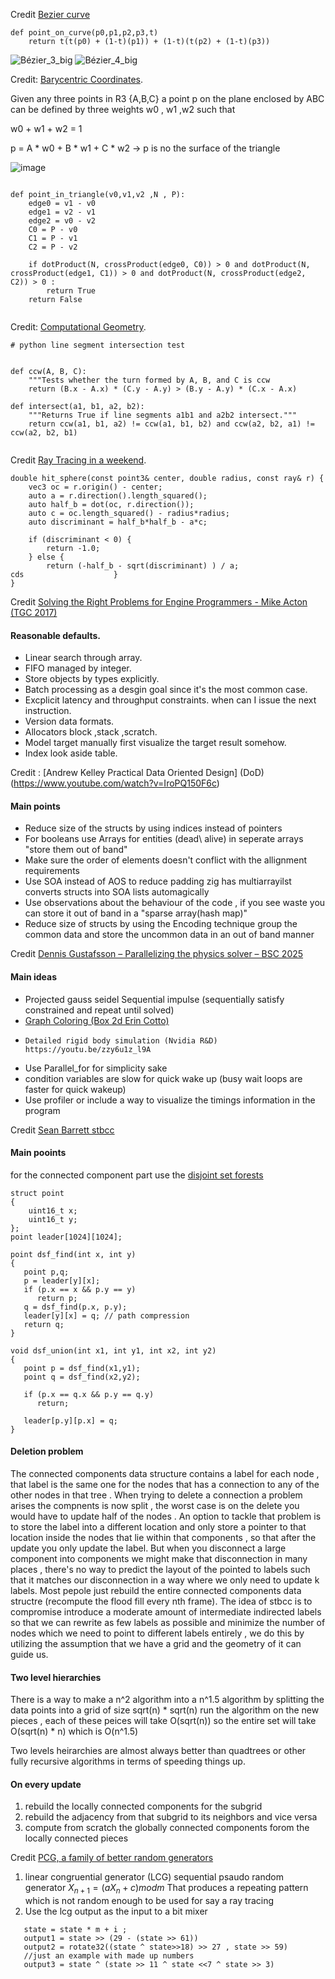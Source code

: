 Credit [Bezier curve](https://en.wikipedia.org/wiki/B%C3%A9zier_curve)
```
def point_on_curve(p0,p1,p2,p3,t)
    return t(t(p0) + (1-t)(p1)) + (1-t)(t(p2) + (1-t)(p3))

```
![Bézier_3_big](https://user-images.githubusercontent.com/7438866/171404406-e1621cf1-89f8-4d27-9f8f-f9c6b91d132f.gif)
![Bézier_4_big](https://user-images.githubusercontent.com/7438866/171403914-468bfc7c-ac86-46bc-b5f5-47b3b9dd9b87.gif)


Credit: [Barycentric Coordinates](https://www.cut-the-knot.org/triangle/barycenter.shtml).

Given any three points in R3 {A,B,C} a point p on the plane enclosed by ABC can be defined by three weights w0 , w1 ,w2 
such that

w0 + w1 + w2 = 1 

p = A * w0 + B * w1 + C * w2 -> p is no the surface of the triangle 

![image](https://user-images.githubusercontent.com/7438866/170110522-b46b5606-1071-4a86-ae53-2293fa0b42bf.png)
```

def point_in_triangle(v0,v1,v2 ,N , P):
    edge0 = v1 - v0 
    edge1 = v2 - v1 
    edge2 = v0 - v2
    C0 = P - v0 
    C1 = P - v1 
    C2 = P - v2

    if dotProduct(N, crossProduct(edge0, C0)) > 0 and dotProduct(N, crossProduct(edge1, C1)) > 0 and dotProduct(N, crossProduct(edge2, C2)) > 0 :    
        return True
    return False
    
```


Credit: [Computational Geometry](https://www.toptal.com/python/computational-geometry-in-python-from-theory-to-implementation).
```
# python line segment intersection test


def ccw(A, B, C):
    """Tests whether the turn formed by A, B, and C is ccw 
    return (B.x - A.x) * (C.y - A.y) > (B.y - A.y) * (C.x - A.x)
    
def intersect(a1, b1, a2, b2):
    """Returns True if line segments a1b1 and a2b2 intersect."""
    return ccw(a1, b1, a2) != ccw(a1, b1, b2) and ccw(a2, b2, a1) != ccw(a2, b2, b1)
    
```

Credit [Ray Tracing in a weekend](https://raytracing.github.io/books/RayTracingInOneWeekend.html#rays,asimplecamera,andbackground).

```
double hit_sphere(const point3& center, double radius, const ray& r) {
    vec3 oc = r.origin() - center;
    auto a = r.direction().length_squared();
    auto half_b = dot(oc, r.direction());
    auto c = oc.length_squared() - radius*radius;
    auto discriminant = half_b*half_b - a*c;

    if (discriminant < 0) {
        return -1.0;
    } else {
        return (-half_b - sqrt(discriminant) ) / a;
cds                    }
}
```

Credit [Solving the Right Problems for Engine Programmers - Mike Acton‌ (TGC 2017)](https://www.youtube.com/watch?v=4B00hV3wmMY&t=87s)
#### Reasonable defaults.
- Linear search through array.
- FIFO managed by integer.
- Store objects by types explicitly.
- Batch processing as a desgin goal since it's the most common case.
- Excplicit latency and throughput constraints. when can I issue the next instruction.
- Version data formats.
- Allocators block ,stack ,scratch.
- Model target manually first visualize the target result somehow.
- Index look aside table.

Credit : [Andrew Kelley Practical Data Oriented Design] (DoD)(https://www.youtube.com/watch?v=IroPQ150F6c)

#### Main points 
- Reduce size of the structs by using indices instead of pointers
- For booleans use Arrays for entities (dead\ alive) in seperate arrays "store them out of band"
- Make sure the order of elements doesn't conflict with the allignment requirements
- Use SOA instead of AOS to reduce padding zig has multiarrayilst converts structs into SOA lists automagically
- Use observations about the behaviour of the code , if you see waste you can store it out of band in a "sparse array(hash map)"
- Reduce size of structs by using the Encoding technique group the common data and store the uncommon data in an out of band manner


Credit [Dennis Gustafsson – Parallelizing the physics solver – BSC 2025](https://www.youtube.com/watch?v=Kvsvd67XUKw&ab_channel=BetterSoftwareConference)
#### Main ideas 
- Projected gauss seidel Sequential impulse (sequentially satisfy constrained and repeat until solved)
- [Graph Coloring (Box 2d Erin Cotto)](https://box2d.org/posts/2024/08/simd-matters/)
-     Detailed rigid body simulation (Nvidia R&D) https://youtu.be/zzy6u1z_l9A
- Use Parallel_for for simplicity sake
- condition variables are slow for quick wake up (busy wait loops are faster for quick wakeup)
- Use profiler or include a way to visualize the timings information in the program

Credit [Sean Barrett stbcc ](https://stb.handmade.network/blog/p/1136-connected_components_algorithm)
#### Main pooints
for the connected component part use the [disjoint set forests](https://en.wikipedia.org/wiki/Disjoint-set_data_structure)
```
struct point
{
    uint16_t x;
    uint16_t y;
};
point leader[1024][1024];

point dsf_find(int x, int y)
{
   point p,q;
   p = leader[y][x];
   if (p.x == x && p.y == y)
      return p;
   q = dsf_find(p.x, p.y);
   leader[y][x] = q; // path compression
   return q;
}

void dsf_union(int x1, int y1, int x2, int y2)
{
   point p = dsf_find(x1,y1);
   point q = dsf_find(x2,y2);

   if (p.x == q.x && p.y == q.y)
      return;

   leader[p.y][p.x] = q;
}

```
#### Deletion problem
The connected components data structure contains a label for each node , that label is the same one for the nodes that has a connection to any of the other nodes in that tree . When trying to delete a connection a problem arises the compnents is now split , the worst case is on the delete you would have to update half of the nodes . An option to tackle that problem is to store the label into a different location and only store a pointer to that location inside the nodes that lie within that components , so that after the update you only update the label. But when you disconnect a large component into components we might make that disconnection in many places , there's no way to predict the layout of the pointed to labels such that it matches our disconnection in a way where we only need to update k labels. Most pepole just rebuild the entire connected components data structre (recompute the flood fill every nth frame). The idea of stbcc is to compromise introduce a moderate amount of intermediate indirected labels so that we can rewrite as few labels as possible and minimize the number of nodes which we need to point to different labels entirely , we do this by utilizing the assumption that we have a grid and the geometry of it can guide us.


#### Two level hierarchies 
There is a way to make a n^2 algorithm into a n^1.5 algorithm 
by splitting the data points into a grid of size sqrt(n) * sqrt(n) run the algorithm on the new pieces , each of these peices will take O(sqrt(n)) so the entire set will take O(sqrt(n) * n) which is O(n^1.5)

Two levels heirarchies are almost always better than quadtrees or other fully recursive algorithms in terms of speeding things up. 

#### On every update
1. rebuild the locally connected components for the subgrid
2. rebuild the adjacency from that subgrid to its neighbors and vice versa
3. compute from scratch the globally connected components forom the locally connected pieces

Credit [PCG, a family of better random generators](https://www.pcg-random.org/#)
1. linear congruential generator (LCG) sequential psaudo random generator
   $X_{n+1} = (aX_n + c) mod  {m}$
   That produces a repeating pattern which is not random enough to be used for say a ray tracing
2. Use the lcg output as the input to a bit mixer 
 ```
    state = state * m + i ;
    output1 = state >> (29 - (state >> 61))
    output2 = rotate32((state ^ state>>18) >> 27 , state >> 59)
    //just an example with made up numbers
    output3 = state ^ (state >> 11 ^ state <<7 ^ state >> 3) 
```
